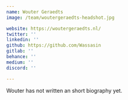 ```yaml
---
name: Wouter Geraedts
image: /team/woutergeraedts-headshot.jpg

website: https://woutergeraedts.nl/
twitter: ''
linkedin: ''
github: https://github.com/Wassasin
gitlab: ''
behance: ''
medium: ''
discord: ''

---
```

Wouter has not written an short biography yet.